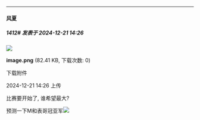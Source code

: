 ﻿
*****

####  风夏  
##### 1412#       发表于 2024-12-21 14:26

<img src="https://img.saraba1st.com/forum/202412/21/142602qy3jwnqjziknudgf.png" referrerpolicy="no-referrer">

<strong>image.png</strong> (82.41 KB, 下载次数: 0)

下载附件

2024-12-21 14:26 上传

比赛要开始了, 谁希望最大? 

预测一下M和表哥冠亚军<img src="https://static.saraba1st.com/image/smiley/face2017/067.png" referrerpolicy="no-referrer">

